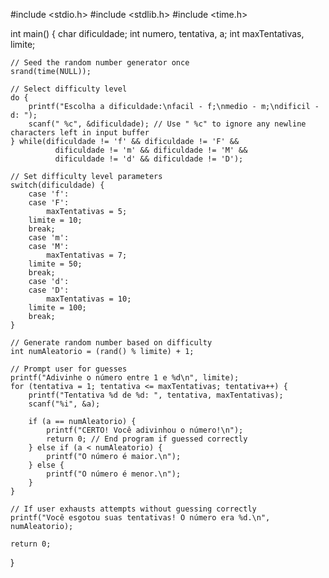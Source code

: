 #include <stdio.h>
#include <stdlib.h>
#include <time.h>

int main() {
    char dificuldade;
    int numero, tentativa, a;
    int maxTentativas, limite;

    // Seed the random number generator once
    srand(time(NULL));

    // Select difficulty level
    do {
        printf("Escolha a dificuldade:\nfacil - f;\nmedio - m;\ndificil - d: ");
        scanf(" %c", &dificuldade); // Use " %c" to ignore any newline characters left in input buffer
    } while(dificuldade != 'f' && dificuldade != 'F' &&
              dificuldade != 'm' && dificuldade != 'M' &&
              dificuldade != 'd' && dificuldade != 'D');

    // Set difficulty level parameters
    switch(dificuldade) {
        case 'f':
        case 'F':
            maxTentativas = 5;
        limite = 10;
        break;
        case 'm':
        case 'M':
            maxTentativas = 7;
        limite = 50;
        break;
        case 'd':
        case 'D':
            maxTentativas = 10;
        limite = 100;
        break;
    }

    // Generate random number based on difficulty
    int numAleatorio = (rand() % limite) + 1;

    // Prompt user for guesses
    printf("Adivinhe o número entre 1 e %d\n", limite);
    for (tentativa = 1; tentativa <= maxTentativas; tentativa++) {
        printf("Tentativa %d de %d: ", tentativa, maxTentativas);
        scanf("%i", &a);

        if (a == numAleatorio) {
            printf("CERTO! Você adivinhou o número!\n");
            return 0; // End program if guessed correctly
        } else if (a < numAleatorio) {
            printf("O número é maior.\n");
        } else {
            printf("O número é menor.\n");
        }
    }

    // If user exhausts attempts without guessing correctly
    printf("Você esgotou suas tentativas! O número era %d.\n", numAleatorio);

    return 0;
}
